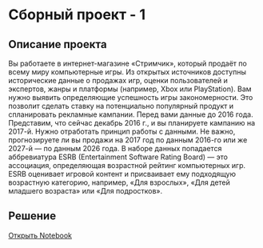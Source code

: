 # Сборный проект - 1
## Описание проекта

Вы работаете в интернет-магазине «Стримчик», который продаёт по всему
миру компьютерные игры. Из открытых источников доступны исторические
данные о продажах игр, оценки пользователей и экспертов, жанры и
платформы (например, Xbox или PlayStation). Вам нужно выявить
определяющие успешность игры закономерности. Это позволит сделать
ставку на потенциально популярный продукт и спланировать рекламные
кампании.
Перед вами данные до 2016 года. Представим, что сейчас декабрь 2016 г., и
вы планируете кампанию на 2017-й. Нужно отработать принцип работы с
данными. Не важно, прогнозируете ли вы продажи на 2017 год по данным
2016-го или же 2027-й — по данным 2026 года.
В наборе данных попадается аббревиатура ESRB (Entertainment Software
Rating Board) — это ассоциация, определяющая возрастной рейтинг
компьютерных игр. ESRB оценивает игровой контент и присваивает ему
подходящую возрастную категорию, например, «Для взрослых», «Для детей
младшего возраста» или «Для подростков».
## Решение
[Открыть Notebook](./solution.ipynb)
